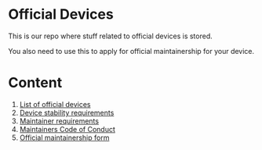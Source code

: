 # Official Devices

This is our repo where stuff related to official devices is stored.

You also need to use this to apply for official maintainership for your device.

# Content

1. [List of official devices](devices.md)
2. [Device stability requirements](https://github.com/RisingTechOSS-devices/official_devices/blob/fifteen/docs/devicereq.md)
3. [Maintainer requirements](https://github.com/RisingTechOSS-devices/official_devices/blob/fifteen/docs/maintainerreq.md)
4. [Maintainers Code of Conduct](https://github.com/RisingTechOSS-devices/official_devices/blob/fifteen/docs/conduct.md)
5. [Official maintainership form](https://github.com/RisingTechOSS-devices/official_devices/issues/new/choose)
